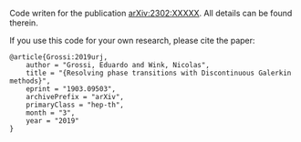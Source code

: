 Code writen for the publication [arXiv:2302:XXXXX](https://arxiv.org/).
All details can be found therein.

If you use this code for your own research, please cite the paper:
```
@article{Grossi:2019urj,
    author = "Grossi, Eduardo and Wink, Nicolas",
    title = "{Resolving phase transitions with Discontinuous Galerkin methods}",
    eprint = "1903.09503",
    archivePrefix = "arXiv",
    primaryClass = "hep-th",
    month = "3",
    year = "2019"
}
```
